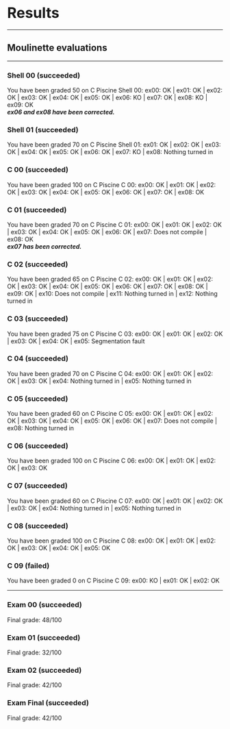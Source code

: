 <h1><b><big>Results</big></b></h1>
<hr />
<h2><b>Moulinette evaluations</b></h2>
<hr />
<h3><b>Shell 00 (succeeded)</b></h3>
<p>You have been graded 50 on C Piscine Shell 00:
ex00: OK | ex01: OK | ex02: OK | ex03: OK | ex04: OK | ex05: OK | ex06: KO | ex07: OK | ex08: KO | ex09: OK <br />
<i><b>ex06 and ex08 have been corrected.</b></i></p>
<h3><b>Shell 01 (succeeded)</b></h3>
<p>You have been graded 70 on C Piscine Shell 01:
ex01: OK | ex02: OK | ex03: OK | ex04: OK | ex05: OK | ex06: OK | ex07: KO | ex08: Nothing turned in</p>
<h3><b>C 00 (succeeded)</b></h3>
<p>You have been graded 100 on C Piscine C 00:
ex00: OK | ex01: OK | ex02: OK | ex03: OK | ex04: OK | ex05: OK | ex06: OK | ex07: OK | ex08: OK</p>
<h3><b>C 01 (succeeded)</b></h3>
<p>You have been graded 70 on C Piscine C 01:
ex00: OK | ex01: OK | ex02: OK | ex03: OK | ex04: OK | ex05: OK | ex06: OK | ex07: Does not compile | ex08: OK<br />
<i><b>ex07 has been corrected.</b></i></p>
<h3><b>C 02 (succeeded)</b></h3>
<p>You have been graded 65 on C Piscine C 02:
ex00: OK | ex01: OK | ex02: OK | ex03: OK | ex04: OK | ex05: OK | ex06: OK | ex07: OK | ex08: OK | ex09: OK | ex10: Does not compile | ex11: Nothing turned in | ex12: Nothing turned in</p>
<h3><b>C 03 (succeeded)</b></h3>
<p>You have been graded 75 on C Piscine C 03:
ex00: OK | ex01: OK | ex02: OK | ex03: OK | ex04: OK | ex05: Segmentation fault</p>
<h3><b>C 04 (succeeded)</b></h3>
<p>You have been graded 70 on C Piscine C 04:
ex00: OK | ex01: OK | ex02: OK | ex03: OK | ex04: Nothing turned in | ex05: Nothing turned in</p>
<h3><b>C 05 (succeeded)</b></h3>
<p>You have been graded 60 on C Piscine C 05:
ex00: OK | ex01: OK | ex02: OK | ex03: OK | ex04: OK | ex05: OK | ex06: OK | ex07: Does not compile | ex08: Nothing turned in</p>
<h3><b>C 06 (succeeded)</b></h3>
<p>You have been graded 100 on C Piscine C 06:
ex00: OK | ex01: OK | ex02: OK | ex03: OK</p>
<h3><b>C 07 (succeeded)</b></h3>
<p>You have been graded 60 on C Piscine C 07:
ex00: OK | ex01: OK | ex02: OK | ex03: OK | ex04: Nothing turned in | ex05: Nothing turned in</p>
<h3><b>C 08 (succeeded)</b></h3>
<p>You have been graded 100 on C Piscine C 08:
ex00: OK | ex01: OK | ex02: OK | ex03: OK | ex04: OK | ex05: OK</p>
<h3><b>C 09 (failed)</b></h3>
<p>You have been graded 0 on C Piscine C 09:
ex00: KO | ex01: OK | ex02: OK</p>
<hr />
<h3><b>Exam 00 (succeeded)</b></h3>
<p>Final grade: 48/100</p>
<h3><b>Exam 01 (succeeded)</b></h3>
<p>Final grade: 32/100</p>
<h3><b>Exam 02 (succeeded)</b></h3>
<p>Final grade: 42/100</p>
<h3><b>Exam Final (succeeded)</b></h3>
<p>Final grade: 42/100</p>


